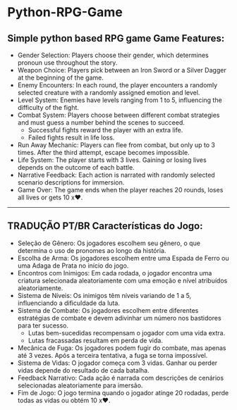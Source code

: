 # Python-RPG-Game
Simple python based RPG game
Game Features:
--------------
- Gender Selection: Players choose their gender, which determines pronoun use throughout the story.
- Weapon Choice: Players pick between an Iron Sword or a Silver Dagger at the beginning of the game.
- Enemy Encounters: In each round, the player encounters a randomly selected creature with a randomly assigned emotion and level.
- Level System: Enemies have levels ranging from 1 to 5, influencing the difficulty of the fight.
- Combat System: Players choose between different combat strategies and must guess a number behind the scenes to succeed.
    - Successful fights reward the player with an extra life.
    - Failed fights result in life loss.
- Run Away Mechanic: Players can flee from combat, but only up to 3 times. After the third attempt, escape becomes impossible.
- Life System: The player starts with 3 lives. Gaining or losing lives depends on the outcome of each battle.
- Narrative Feedback: Each action is narrated with randomly selected scenario descriptions for immersion.
- Game Over: The game ends when the player reaches 20 rounds, loses all lives or gets 10 x❤️.
___________________________________________________
  TRADUÇÃO PT/BR
Características do Jogo:
------------------------
- Seleção de Gênero: Os jogadores escolhem seu gênero, o que determina o uso de pronomes ao longo da história.
- Escolha de Arma: Os jogadores escolhem entre uma Espada de Ferro ou uma Adaga de Prata no início do jogo.
- Encontros com Inimigos: Em cada rodada, o jogador encontra uma criatura selecionada aleatoriamente com uma emoção e nível atribuídos aleatoriamente.
- Sistema de Níveis: Os inimigos têm níveis variando de 1 a 5, influenciando a dificuldade da luta.
- Sistema de Combate: Os jogadores escolhem entre diferentes estratégias de combate e devem adivinhar um número nos bastidores para ter sucesso.
    - Lutas bem-sucedidas recompensam o jogador com uma vida extra.
    - Lutas fracassadas resultam em perda de vida.
- Mecânica de Fuga: Os jogadores podem fugir do combate, mas apenas até 3 vezes. Após a terceira tentativa, a fuga se torna impossível.
- Sistema de Vidas: O jogador começa com 3 vidas. Ganhar ou perder vidas depende do resultado de cada batalha.
- Feedback Narrativo: Cada ação é narrada com descrições de cenários selecionadas aleatoriamente para imersão.
- Fim de Jogo: O jogo termina quando o jogador atinge 20 rodadas, perde todas as vidas ou obtém 10 x❤️.
